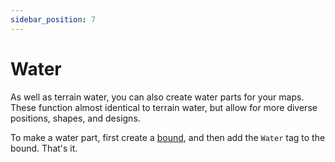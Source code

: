 ```yaml
---
sidebar_position: 7
---
```


# Water

As well as terrain water, you can also create water parts for your maps. These function almost identical to terrain water, but allow for more diverse positions, shapes, and designs.

To make a water part, first create a [bound](./Bounds), and then add the `Water` tag to the bound. That's it.
